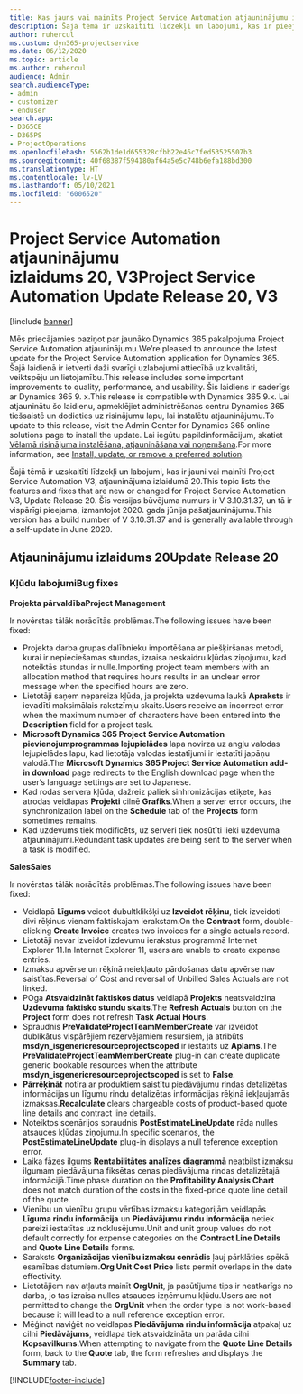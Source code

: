 ```yaml
---
title: Kas jauns vai mainīts Project Service Automation atjauninājumu izlaidumā 20, V3
description: Šajā tēmā ir uzskaitīti līdzekļi un labojumi, kas ir pieejami Project Service Automation atjauninājumu izlaidumā 20, V3
author: ruhercul
ms.custom: dyn365-projectservice
ms.date: 06/12/2020
ms.topic: article
ms.author: ruhercul
audience: Admin
search.audienceType:
- admin
- customizer
- enduser
search.app:
- D365CE
- D365PS
- ProjectOperations
ms.openlocfilehash: 5562b1de1d655328cfbb22e46c7fed53525507b3
ms.sourcegitcommit: 40f68387f594180af64a5e5c748b6efa188bd300
ms.translationtype: HT
ms.contentlocale: lv-LV
ms.lasthandoff: 05/10/2021
ms.locfileid: "6006520"
---
```

# <a name="project-service-automation-update-release-20-v3"></a><span data-ttu-id="7fb11-103">Project Service Automation atjauninājumu izlaidums 20, V3</span><span class="sxs-lookup"><span data-stu-id="7fb11-103">Project Service Automation Update Release 20, V3</span></span>

[!include [banner](../includes/psa-now-project-operations.md)]

<span data-ttu-id="7fb11-104">Mēs priecājamies paziņot par jaunāko Dynamics 365 pakalpojuma Project Service Automation atjauninājumu.</span><span class="sxs-lookup"><span data-stu-id="7fb11-104">We’re pleased to announce the latest update for the Project Service Automation application for Dynamics 365.</span></span> <span data-ttu-id="7fb11-105">Šajā laidienā ir ietverti daži svarīgi uzlabojumi attiecībā uz kvalitāti, veiktspēju un lietojamību.</span><span class="sxs-lookup"><span data-stu-id="7fb11-105">This release includes some important improvements to quality, performance, and usability.</span></span> <span data-ttu-id="7fb11-106">Šis laidiens ir saderīgs ar Dynamics 365 9. x.</span><span class="sxs-lookup"><span data-stu-id="7fb11-106">This release is compatible with Dynamics 365 9.x.</span></span> <span data-ttu-id="7fb11-107">Lai atjauninātu šo laidienu, apmeklējiet administrēšanas centru Dynamics 365 tiešsaistē un dodieties uz risinājumu lapu, lai instalētu atjauninājumu.</span><span class="sxs-lookup"><span data-stu-id="7fb11-107">To update to this release, visit the Admin Center for Dynamics 365 online solutions page to install the update.</span></span> <span data-ttu-id="7fb11-108">Lai iegūtu papildinformācijum, skatiet [Vēlamā risinājuma instalēšana, atjaunināšana vai noņemšana](/power-platform/admin/install-remove-preferred-solution).</span><span class="sxs-lookup"><span data-stu-id="7fb11-108">For more information, see [Install, update, or remove a preferred solution](/power-platform/admin/install-remove-preferred-solution).</span></span>

<span data-ttu-id="7fb11-109">Šajā tēmā ir uzskaitīti līdzekļi un labojumi, kas ir jauni vai mainīti Project Service Automation V3, atjauninājuma izlaidumā 20.</span><span class="sxs-lookup"><span data-stu-id="7fb11-109">This topic lists the features and fixes that are new or changed for Project Service Automation V3, Update Release 20.</span></span> <span data-ttu-id="7fb11-110">Šīs versijas būvējuma numurs ir V 3.10.31.37, un tā ir vispārīgi pieejama, izmantojot 2020. gada jūnija pašatjauninājumu.</span><span class="sxs-lookup"><span data-stu-id="7fb11-110">This version has a build number of V 3.10.31.37 and is generally available through a self-update in June 2020.</span></span>

## <a name="update-release-20"></a><span data-ttu-id="7fb11-111">Atjauninājumu izlaidums 20</span><span class="sxs-lookup"><span data-stu-id="7fb11-111">Update Release 20</span></span>

### <a name="bug-fixes"></a><span data-ttu-id="7fb11-112">Kļūdu labojumi</span><span class="sxs-lookup"><span data-stu-id="7fb11-112">Bug fixes</span></span>

<span data-ttu-id="7fb11-113">**Projekta pārvaldība**</span><span class="sxs-lookup"><span data-stu-id="7fb11-113">**Project Management**</span></span>

<span data-ttu-id="7fb11-114">Ir novērstas tālāk norādītās problēmas.</span><span class="sxs-lookup"><span data-stu-id="7fb11-114">The following issues have been fixed:</span></span>

- <span data-ttu-id="7fb11-115">Projekta darba grupas dalībnieku importēšana ar piešķiršanas metodi, kurai ir nepieciešamas stundas, izraisa neskaidru kļūdas ziņojumu, kad noteiktās stundas ir nulle.</span><span class="sxs-lookup"><span data-stu-id="7fb11-115">Importing project team members with an allocation method that requires hours results in an unclear error message when the specified hours are zero.</span></span>
- <span data-ttu-id="7fb11-116">Lietotāji saņem nepareiza kļūda, ja projekta uzdevuma laukā **Apraksts** ir ievadīti maksimālais rakstzīmju skaits.</span><span class="sxs-lookup"><span data-stu-id="7fb11-116">Users receive an incorrect error when the maximum number of characters have been entered into the **Description** field for a project task.</span></span>
- <span data-ttu-id="7fb11-117">**Microsoft Dynamics 365 Project Service Automation pievienojumprogrammas lejupielādes** lapa novirza uz angļu valodas lejupielādes lapu, kad lietotāja valodas iestatījumi ir iestatīti japāņu valodā.</span><span class="sxs-lookup"><span data-stu-id="7fb11-117">The **Microsoft Dynamics 365 Project Service Automation add-in download** page redirects to the English download page when the user’s language settings are set to Japanese.</span></span>
- <span data-ttu-id="7fb11-118">Kad rodas servera kļūda, dažreiz paliek sinhronizācijas etiķete, kas atrodas veidlapas **Projekti** cilnē **Grafiks**.</span><span class="sxs-lookup"><span data-stu-id="7fb11-118">When a server error occurs, the synchronization label on the **Schedule** tab of the **Projects** form sometimes remains.</span></span>
- <span data-ttu-id="7fb11-119">Kad uzdevums tiek modificēts, uz serveri tiek nosūtīti lieki uzdevuma atjauninājumi.</span><span class="sxs-lookup"><span data-stu-id="7fb11-119">Redundant task updates are being sent to the server when a task is modified.</span></span>

<span data-ttu-id="7fb11-120">**Sales**</span><span class="sxs-lookup"><span data-stu-id="7fb11-120">**Sales**</span></span>

<span data-ttu-id="7fb11-121">Ir novērstas tālāk norādītās problēmas.</span><span class="sxs-lookup"><span data-stu-id="7fb11-121">The following issues have been fixed:</span></span>

- <span data-ttu-id="7fb11-122">Veidlapā **Līgums** veicot dubultklikšķi uz **Izveidot rēķinu**, tiek izveidoti divi rēķinus vienam faktiskajam ierakstam.</span><span class="sxs-lookup"><span data-stu-id="7fb11-122">On the **Contract** form, double-clicking **Create Invoice** creates two invoices for a single actuals record.</span></span>
- <span data-ttu-id="7fb11-123">Lietotāji nevar izveidot izdevumu ierakstus programmā Internet Explorer 11.</span><span class="sxs-lookup"><span data-stu-id="7fb11-123">In Internet Explorer 11, users are unable to create expense entries.</span></span>
- <span data-ttu-id="7fb11-124">Izmaksu apvērse un rēķinā neiekļauto pārdošanas datu apvērse nav saistītas.</span><span class="sxs-lookup"><span data-stu-id="7fb11-124">Reversal of Cost and reversal of Unbilled Sales Actuals are not linked.</span></span>
- <span data-ttu-id="7fb11-125">POga **Atsvaidzināt faktiskos datus** veidlapā **Projekts** neatsvaidzina **Uzdevuma faktisko stundu skaits**.</span><span class="sxs-lookup"><span data-stu-id="7fb11-125">The **Refresh Actuals** button on the **Project** form does not refresh **Task Actual Hours**.</span></span>
- <span data-ttu-id="7fb11-126">Spraudnis **PreValidateProjectTeamMemberCreate** var izveidot dublikātus vispārējiem rezervējamiem resursiem, ja atribūts **msdyn_isgenericresourceprojectscoped** ir iestatīts uz **Aplams**.</span><span class="sxs-lookup"><span data-stu-id="7fb11-126">The **PreValidateProjectTeamMemberCreate** plug-in can create duplicate generic bookable resources when the attribute **msdyn_isgenericresourceprojectscoped** is set to **False**.</span></span>
- <span data-ttu-id="7fb11-127">**Pārrēķināt** notīra ar produktiem saistītu piedāvājumu rindas detalizētas informācijas un līgumu rindu detalizētas informācijas rēķinā iekļaujamās izmaksas.</span><span class="sxs-lookup"><span data-stu-id="7fb11-127">**Recalculate** clears chargeable costs of product-based quote line details and contract line details.</span></span>
- <span data-ttu-id="7fb11-128">Noteiktos scenārijos spraudnis **PostEstimateLineUpdate** rāda nulles atsauces kļūdas ziņojumu.</span><span class="sxs-lookup"><span data-stu-id="7fb11-128">In specific scenarios, the **PostEstimateLineUpdate** plug-in displays a null teference exception error.</span></span>
- <span data-ttu-id="7fb11-129">Laika fāzes ilgums **Rentabilitātes analīzes diagrammā** neatbilst izmaksu ilgumam piedāvājuma fiksētas cenas piedāvājuma rindas detalizētajā informācijā.</span><span class="sxs-lookup"><span data-stu-id="7fb11-129">Time phase duration on the **Profitability Analysis Chart** does not match duration of the costs in the fixed-price quote line detail of the quote.</span></span>
- <span data-ttu-id="7fb11-130">Vienību un vienību grupu vērtības izmaksu kategorijām veidlapās **Līguma rindu informācija** un **Piedāvājumu rindu informācija** netiek pareizi iestatītas uz noklusējumu.</span><span class="sxs-lookup"><span data-stu-id="7fb11-130">Unit and unit group values do not default correctly for expense categories on the **Contract Line Details** and **Quote Line Details** forms.</span></span>
- <span data-ttu-id="7fb11-131">Saraksts **Organizācijas vienību izmaksu cenrādis** ļauj pārklāties spēkā esamības datumiem.</span><span class="sxs-lookup"><span data-stu-id="7fb11-131">**Org Unit Cost Price** lists permit overlaps in the date effectivity.</span></span>
- <span data-ttu-id="7fb11-132">Lietotājiem nav atļauts mainīt **OrgUnit**, ja pasūtījuma tips ir neatkarīgs no darba, jo tas izraisa nulles atsauces izņēmumu kļūdu.</span><span class="sxs-lookup"><span data-stu-id="7fb11-132">Users are not permitted to change the **OrgUnit** when the order type is not work-based because it will lead to a null reference exception error.</span></span>
- <span data-ttu-id="7fb11-133">Mēģinot naviģēt no veidlapas **Piedāvājuma rindu informācija** atpakaļ uz cilni **Piedāvājums**, veidlapa tiek atsvaidzināta un parāda cilni **Kopsavilkums**.</span><span class="sxs-lookup"><span data-stu-id="7fb11-133">When attempting to navigate from the **Quote Line Details** form, back to the **Quote** tab, the form refreshes and displays the **Summary** tab.</span></span>


[!INCLUDE[footer-include](../includes/footer-banner.md)]